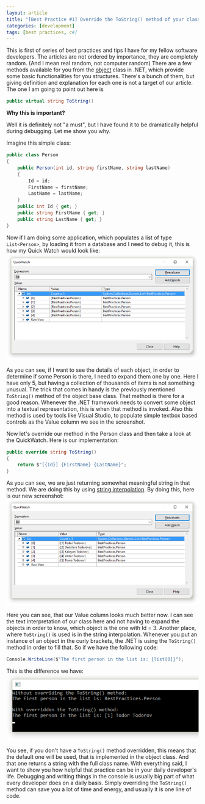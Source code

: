 ```yaml
---
layout: article
title: "[Best Practice #1] Override the ToString() method of your classes"
categories: [development]
tags: [best practices, c#]
---
```


This is first of series of best practices and tips I have for my fellow software developers. The articles are not ordered by importance, they are completely random. (And I mean real random, not computer random)
There are a few methods available for you from the [object](https://msdn.microsoft.com/en-us/library/system.object(v=vs.110).aspx) class in .NET, which provide some basic functionalities for you structures. There's a bunch of them, but giving definition and explanation for each one is not a target of our article. The one I am going to point out here is

```c#
public virtual string ToString()
```

**Why this is important?**

Well it is definitely not "a must", but I have found it to be dramatically helpful during debugging. Let me show you why.

Imagine this simple class:

```c#
public class Person
{
    public Person(int id, string firstName, string lastName)
    {
        Id = id;
        FirstName = firstName;
        LastName = lastName;
    }
    public int Id { get; }
    public string FirstName { get; }
    public string LastName { get; }
}
```

Now if I am doing some application, which populates a list of type `List<Person>`, by loading it from a database and I need to debug it, this is how my Quick Watch would look like:
![Quick Watch](/assets/img/QuickWatch1.png)

As you can see, if I want to see the details of each object, in order to determine if some Person is there, I need to expand them one by one. Here I have only 5, but having a collection of thousands of items is not something unusual.
The trick that comes in handy is the previously mentioned `ToString()` method of the object base class. That method is there for a good reason. Whenever the .NET framework needs to convert some object into a textual representation, this is when that method is invoked. Also this method is used by tools like Visual Studio, to populate simple textbox based controls as the Value column we see in the screenshot.

Now let's override our method in the Person class and then take a look at the QuickWatch. Here is our implementation:

```c#
public override string ToString()
{
    return $"[{Id}] {FirstName} {LastName}";
}
```

As you can see, we are just returning somewhat meaningful string in that method. We are doing this by using [string interpolation](https://msdn.microsoft.com/en-us/library/dn961160.aspx). By doing this, here is our new screenshot:
![Quick Watch](/assets/img/QuickWatch2.png)

Here you can see, that our Value column looks much better now. I can see the text interpretation of our class here and not having to expand the objects in order to know, which object is the one with Id = 3.
Another place, where `ToString()` is used is in the string interpolation. Whenever you put an instance of an object in the curly brackets, the .NET is using the `ToString()` method in order to fill that. So if we have the following code:

```c#
Console.WriteLine($"The first person in the list is: {list[0]}");
```

This is the difference we have:
![Console](/assets/img/console1.png)

You see, if you don't have a `ToString()` method overridden, this means that the default one will be used, that is implemented in the object class. And that one returns a string with the full class name.
With everything said, I want to show you how helpful that practice can be in your daily developer's life. Debugging and writing things in the console is usually big part of what every developer does on a daily basis. Simply overriding the `ToString()` method can save you a lot of time and energy, and usually it is one line of code.
